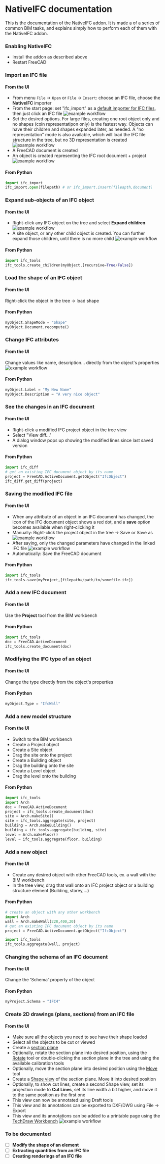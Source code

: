 # NativeIFC documentation

This is the documentation of the NativeIFC addon. It is made a of a series of common BIM tasks, and explains simply how to perform each of them with the NativeIFC addon.

### Enabling NativeIFC

* Install the addon as described above
* Restart FreeCAD

### Import an IFC file

#### From the UI

* From menu `File` → `Open` or `File` → `Insert`: choose an IFC file, choose the **NativeIFC** importer
* From the start page: set "ifc_import" as a [default importer for IFC files](https://wiki.freecad.org/Fine-tuning#Specific_Workbenches), then just click an IFC file
![example workflow](images/workflow01.jpg)
* Set the desired options. For large files, creating one root object only and no shapes (coin representatipon only) is the fastest way. Objects can have their children and shapes expanded later, as needed. A "no representation" mode is also available, which will load the IFC file structure in the tree, but no 3D representation is created
![example workflow](images/workflow08.jpg)
* A FreeCAD document is created
* An object is created representing the IFC root document + project
![example workflow](images/workflow02.jpg)

#### From Python

```python
import ifc_import
ifc_import.open(filepath) # or ifc_import.insert(fileapth,document)
```

### Expand sub-objects of an IFC object

#### From the UI
 
* Right-click any IFC object on the tree and select **Expand children**
![example workflow](images/workflow03.jpg)
* A site object, or any other child object is created. You can further expand those children, until there is no more child
![example workflow](images/workflow04.jpg)

#### From Python

```python
import ifc_tools
ifc_tools.create_children(myObject,[recursive=True/False])
```

### Load the shape of an IFC object

#### From  the UI 

Right-click the object in the tree -> load shape

#### From Python

```python
myObject.ShapeMode = "Shape"
myObject.Document.recompute()
```

### Change IFC attributes

#### From the UI

Change values like name, description... directly from the object's properties
![example workflow](images/workflow05.jpg)

#### From Python

```python
myObject.Label = "My New Name"
myObject.Description = "A very nice object"
```

### See the changes in an IFC document

#### From the UI

* Right-click a modified IFC project object in the tree view
* Select "View diff..."
* A dialog window pops up showing the modified lines since last saved version

#### From Python

```python
import ifc_diff
# get an existing IFC document object by its name
project = FreeCAD.ActiveDocument.getObject("IfcObject")
ifc_diff.get_diff(project)
```

### Saving the modified IFC file

#### From the UI

* When any attribute of an object in an IFC document has changed, the icon of the IFC document object shows a red dot, and a **save** option becomes available when right-clicking it
* Manually: Right-click the project object in the tree -> Save or Save as
![example workflow](images/workflow06.jpg)
* After saving, only the changed parameters have changed in the linked IFC file
![example workflow](images/workflow07.jpg)
* Automatically: Save the FreeCAD document

#### From Python

```python
import ifc_tools
ifc_tools.save(myProject,[filepath=/path/to/somefile.ifc])
```

### Add a new IFC document

#### From the UI

Use the **Project** tool from the BIM workbench

#### From Python

```python
import ifc_tools
doc = FreeCAD.ActiveDocument
ifc_tools.create_document(doc)
```

### Modifying the IFC type of an object

#### From the UI

Change the type directly from the object's properties

#### From Python

```python
myObject.Type = "IfcWall"
```

### Add a new model structure

#### From the UI

* Switch to the BIM workbench
* Create a Project object
* Create a Site object
* Drag the site onto the project
* Create a Building object
* Drag the building onto the site
* Create a Level object
* Drag the level onto the building

#### From Python

```python
import ifc_tools
import Arch
doc = FreeCAD.ActiveDocument
project = ifc_tools.create_document(doc)
site = Arch.makeSite()
site = ifc_tools.aggregate(site, project)
building = Arch.makeBuilding()
building = ifc_tools.aggregate(building, site)
level = Arch.makeFloor()
level = ifc_tools.aggregate(floor, building)
```

### Add a new object

#### From the UI

* Create any desired object with other FreeCAD tools, ex. a wall with the BIM workbench
* In the tree view, drag that wall onto an IFC project object or a building structure element (Building, storey,...)

#### From Python

```python
# create an object with any other workbench
import Arch
wall = Arch.makeWall(220,400,20)
# get an existing IFC document object by its name
project = FreeCAD.ActiveDocument.getObject("IfcObject")

import ifc_tools
ifc_tools.aggregate(wall, project)
```

### Changing the schema of an IFC document

#### From the UI

Change the 'Schema' property of the object

#### From Python

```python
myProject.Schema = "IFC4"
```

### Create 2D drawings (plans, sections) from an IFC file

#### From the UI

* Make sure all the objects you need to see have their shape loaded
* Select all the objects to be cut or viewed
* Create a [section plane](https://wiki.freecad.org/Arch_SectionPlane)
* Optionally, rotate the section plane into desired position, using the [Rotate](https://wiki.freecad.org/Draft_Rotate) tool or double-clicking the section plane in the tree and using the available calibration tools
* Optionally, move the section plane into desired position using the [Move](https://wiki.freecad.org/Draft_Move) tool
* Create a [Shape view](https://wiki.freecad.org/Draft_Shape2DView) of the section plane. Move it into desired position
* Optionally, to show cut lines, create a second Shape view, set its projection mode to **Cut Lines**, set its line width a bit higher, and move it to the same position as the first one
* This view can now be annotated using Draft tools
* This view and its annotations can be exported to DXF/DWG using File -> Export
* This view and its annotations can be added to a printable page using the [TechDraw Workbench](https://wiki.freecad.org/TechDraw_Workbench)
![example workflow](images/workflow09.jpg)


### To be documented

* [ ] **Modify the shape of an element**
* [ ] **Extracting quantities from an IFC file**
* [ ] **Creating renderings of an IFC file**
